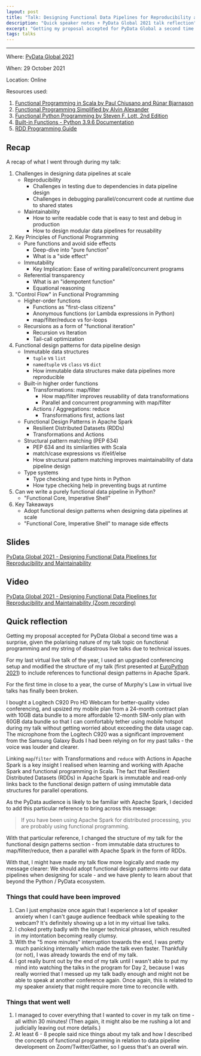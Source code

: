 ```yaml
---
layout: post
title: "Talk: Designing Functional Data Pipelines for Reproducibility and Maintainability (PyData Global 2021)"
description: "Quick speaker notes + PyData Global 2021 talk reflection"
excerpt: "Getting my proposal accepted for PyData Global a second time was a surprise, given the polarising nature of my talk topic on functional programming and my string of disastrous live talks due to technical issues. For my last virtual live talk of the year, I used an upgraded conferencing setup and modified the structure of my talk to include references to functional design patterns in Apache Spark. For the first time in close to a year, the curse of Murphy's Law in virtual live talks is finally broken."
tags: talks
---
```

---
Where: [PyData Global 2021](https://pydata.org/global2021/schedule/presentation/7/designing-functional-data-pipelines-for-reproducibility-and-maintainability/)

When: 29 October 2021

Location: Online

Resources used:
1. [Functional Programming in Scala by Paul Chiusano and Rúnar Bjarnason](https://www.amazon.com/Functional-Programming-Scala-Paul-Chiusano/dp/1617290653)
2. [Functional Programming Simplified by Alvin Alexander](https://fpsimplified.com/)
3. [Functional Python Programming by Steven F. Lott, 2nd Edition](https://www.amazon.com/Functional-Python-Programming-programming-built-dp-1788627067/dp/1788627067/ref=dp_ob_title_bk)
4. [Built-in Functions - Python 3.9.6 Documentation](https://docs.python.org/3/library/functions.html#map)
5. [RDD Programming Guide](https://spark.apache.org/docs/latest/rdd-programming-guide.html)

## Recap

A recap of what I went through during my talk:

1. Challenges in designing data pipelines at scale
	- Reproducibility
        - Challenges in testing due to dependencies in data pipeline design
        - Challenges in debugging parallel/concurrent code at runtime due to shared states
	- Maintainability
        - How to write readable code that is easy to test and debug in production
        - How to design modular data pipelines for reusability
2. Key Principles of Functional Programming
	- Pure functions and avoid side effects
        - Deep-dive into "pure function"
        - What is a "side effect"
	- Immutability
        - Key Implication: Ease of writing parallel/concurrent programs
    - Referential transparency
        - What is an "idempotent function"
        - Equational reasoning
3. "Control Flow" in Functional Programming
	- Higher-order functions
        - Functions as "first-class citizens"
        - Anonymous functions (or Lambda expressions in Python)
        - map/filter/reduce vs for-loops
	- Recursions as a form of "functional iteration"
        - Recursion vs Iteration
        - Tail-call optimization
4. Functional design patterns for data pipeline design
	- Immutable data structures
        - `tuple` vs `list`
        - `namedtuple` vs `class` vs `dict`
        - How immutable data structures make data pipelines more reproducible
    - Built-in higher order functions
        - Transformations: map/filter
            - How map/filter improves reusability of data transformations
            - Parallel and concurrent programming with map/filter
        - Actions / Aggregations: reduce
            - Transformations first, actions last
    - Functional Design Patterns in Apache Spark
        - Resilient Distributed Datasets (RDDs)
        - Transformations and Actions
	- Structural pattern matching (PEP 634)
        - PEP 634 and its similarities with Scala
        - match/case expressions vs if/elif/else
        - How structural pattern matching improves maintainability of data pipeline design
	- Type systems
        - Type checking and type hints in Python
        -  How type checking help in preventing bugs at runtime		
5. Can we write a purely functional data pipeline in Python?
	- "Functional Core, Imperative Shell"
6. Key Takeaways
    - Adopt functional design patterns when designing data pipelines at scale
    - "Functional Core, Imperative Shell" to manage side effects

## Slides

[PyData Global 2021 - Designing Functional Data Pipelines for Reproducibility and Maintainability](https://bit.ly/pg2021-design-fp-data)

## Video

[PyData Global 2021 - Designing Functional Data Pipelines for Reproducibility and Maintainability (Zoom recording)](https://bit.ly/pg2021-design-fp-data-video)

## Quick reflection

Getting my proposal accepted for PyData Global a second time was a surprise, given the polarising nature of my talk topic on functional programming and my string of disastrous live talks due to technical issues. 

For my last virtual live talk of the year, I used an upgraded conferencing setup and modified the structure of my talk (first presented at [EuroPython 2021](https://hweecat.github.io/talk_europython-design-fp-data)) to include references to functional design patterns in Apache Spark.

For the first time in close to a year, the curse of Murphy's Law in virtual live talks has finally been broken.

I bought a Logitech C920 Pro HD Webcam for better-quality video conferencing, and upsized my mobile plan from a 24-month contract plan with 10GB data bundle to a more affordable 12-month SIM-only plan with 60GB data bundle so that I can comfortably tether using mobile hotspot during my talk without getting worried about exceeding the data usage cap. The microphone from the Logitech C920 was a significant improvement from the Samsung Galaxy Buds I had been relying on for my past talks - the voice was louder and clearer.

Linking `map`/`filter` with Transformations and `reduce` with Actions in Apache Spark is a key insight I realised when learning and working with Apache Spark and functional programming in Scala. The fact that Resilient Distributed Datasets (RDDs) in Apache Spark is immutable and read-only links back to the functional design pattern of using immutable data structures for parallel operations.

As the PyData audience is likely to be familiar with Apache Spark, I decided to add this particular reference to bring across this message:

> If you have been using Apache Spark for distributed processing, you are probably using functional programming.

With that particular reference, I changed the structure of my talk for the functional design patterns section - from immutable data structures to map/filter/reduce, then a parallel with Apache Spark in the form of RDDs.

With that, I might have made my talk flow more logically and made my message clearer: We should adopt functional design patterns into our data pipelines when designing for scale - and we have plenty to learn about that beyond the Python / PyData ecosystem.

### Things that could have been improved

1. Can I just emphasize once again that I experience a lot of speaker anxiety when I can't gauge audience feedback while speaking to the webcam? It's definitely showing up a lot in my virtual live talks.
2. I choked pretty badly with the longer technical phrases, which resulted in my intontation becoming really clumsy.
3. With the "5 more minutes" interruption towards the end, I was pretty much panicking internally which made the talk even faster. Thankfully (or not), I was already towards the end of my talk.
4. I got really burnt out by the end of my talk until I wasn't able to put my mind into watching the talks in the program for Day 2, because I was really worried that I messed up my talk badly enough and might not be able to speak at another conference again. Once again, this is related to my speaker anxiety that might require more time to reconcile with.

### Things that went well

1. I managed to cover everything that I wanted to cover in my talk on time - all within 30 minutes! (Then again, it might also be me rushing a lot and judicially leaving out more details.)
2. At least 6 - 8 people said nice things about my talk and how I described the concepts of functional programming in relation to data pipeline development on Zoom/Twitter/Gather, so I guess that's an overall win.